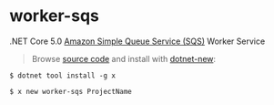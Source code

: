 # worker-sqs

.NET Core 5.0 [Amazon Simple Queue Service (SQS)](https://docs.servicestack.net/amazon-sqs-mq) Worker Service

> Browse [source code](https://github.com/NetCoreTemplates/worker-sqs) and install with [dotnet-new](https://docs.servicestack.net/dotnet-new):

    $ dotnet tool install -g x

    $ x new worker-sqs ProjectName

